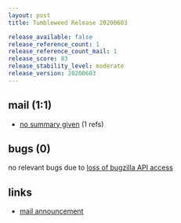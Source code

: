 ```yaml
---
layout: post
title: Tumbleweed Release 20200603

release_available: false
release_reference_count: 1
release_reference_count_mail: 1
release_score: 83
release_stability_level: moderate
release_version: 20200603
---
```


## mail (1:1)

- [no summary given](https://github.com/boombatower/tumbleweed-review/issues/10) (1 refs)

## bugs (0)

<!--more-->

no relevant bugs due to [loss of bugzilla API access](https://bugzilla.opensuse.org/show_bug.cgi?id=1157722)



## links

- [mail announcement](https://github.com/boombatower/tumbleweed-review/issues/10)
